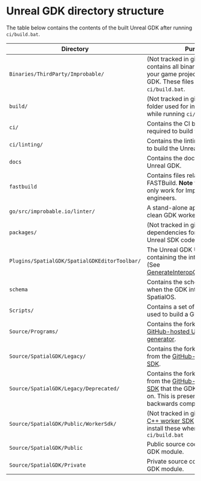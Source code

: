 # Unreal GDK directory structure
The table below contains the contents of the built Unreal GDK after running `ci/build.bat`.

| Directory | Purpose
|-----------|---------
| `Binaries/ThirdParty/Improbable/` | (Not tracked in git) This folder contains all binaries required for your game project with the Unreal GDK. These files are generated by `ci/build.bat`.
| `build/` | (Not tracked in git) Intermediate folder used for intermediate steps while running `ci/build.bat`.
| `ci/` | Contains the CI build scripts required to build the Unreal GDK.
| `ci/linting/` | Contains the linting scripts required to build the Unreal GDK.
| `docs` | Contains the documentation for the Unreal GDK.
| `fastbuild` | Contains files related to installing FASTBuild. **Note** these currently only work for Improbable engineers.
| `go/src/improbable.io/linter/` | A stand-alone application used to clean GDK workers.
| `packages/` | (Not tracked in git) Contains the dependencies for building the old Unreal SDK codegen.
| `Plugins/SpatialGDK/SpatialGDKEditorToolbar/` | The Unreal GDK UE4 editor toolbar containing the interop codegen. (See [GenerateInteropCodeCommandlet](#generateinteropcodecommandlet).)
| `schema` | Contains the schemas required when the GDK interacts with SpatialOS.
| `Scripts/` | Contains a set of helper scripts used to build a GDK worker.
| `Source/Programs/` | Contains the forked version of the [GitHub-hosted Unreal SDK code generator](https://github.com/improbable/unified-unreal-sdk/tree/master/Source/Programs/Improbable.Unreal.CodeGeneration).
| `Source/SpatialGDK/Legacy/` | Contains the forked source code from the [GitHub-hosted Unreal SDK](https://github.com/improbable/unified-unreal-sdk/tree/master/Source/SpatialOS).
| `Source/SpatialGDK/Legacy/Deprecated/` | Contains the forked source code from the [GitHub-hosted Unreal SDK](https://github.com/improbable/unified-unreal-sdk/tree/master/Source/SpatialOS) that the GDK does not depend on. This is present purely for backwards compatibility.
| `Source/SpatialGDK/Public/WorkerSdk/` | (Not tracked in git) Contains the [C++ worker SDK](https://docs.improbable.io/reference/latest/cppsdk/using) headers. You install these when you run `ci/build.bat`
| `Source/SpatialGDK/Public` | Public source code of the Unreal GDK module.
| `Source/SpatialGDK/Private` | Private source code of the Unreal GDK module.
